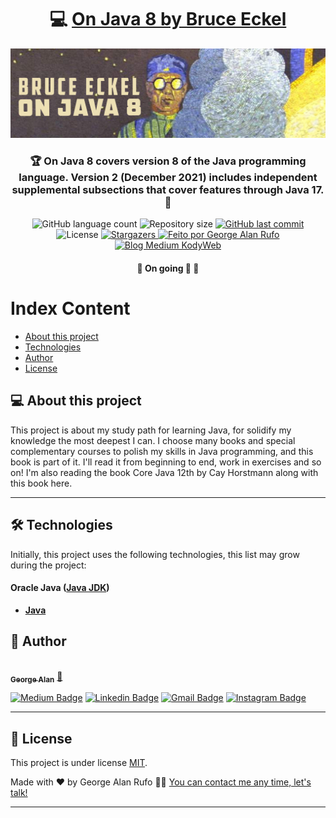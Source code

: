 

<h1 align="center">
     💻 <a href="https://www.onjava8.com/" alt="Bruce Eckel - On Java 8 Book Official Site" target="_blank"> On Java 8 by Bruce Eckel </a>
</h1>

![](https://raw.githubusercontent.com/georgealan/book-study-on-java-8-bruce-eckel/main/assets/OnJava8Banner.jpg)

<h3 align="center">
    🏆 On Java 8 covers version 8 of the Java programming language. Version 2 (December 2021) includes independent supplemental subsections that cover features through Java 17. 💚
</h3>

<p align="center">
  <img alt="GitHub language count" src="https://img.shields.io/github/languages/count/georgealan/book-study-on-java-8-bruce-eckel?color=%2304D361">

  <img alt="Repository size" src="https://img.shields.io/github/repo-size/georgealan/book-study-on-java-8-bruce-eckel">
  
  <a href="https://github.com/georgealan/book-study-on-java-8-bruce-eckel/commits/main">
    <img alt="GitHub last commit" src="https://img.shields.io/github/last-commit/georgealan/book-study-on-java-8-bruce-eckel">
  </a>
    
   <img alt="License" src="https://img.shields.io/badge/license-MIT-brightgreen">
   <a href="https://github.com/georgealan/book-study-on-java-8-bruce-eckel/stargazers">
    <img alt="Stargazers" src="https://img.shields.io/github/stars/georgealan/book-study-on-java-8-bruce-eckel?style=social">
  </a>

  <a href="https://kodyweb.com.br">
    <img alt="Feito por George Alan Rufo" src="https://img.shields.io/badge/feito%20por-George-%237519C1">
  </a>
  
  <a href="https://medium.com/kodyweb">
    <img alt="Blog Medium KodyWeb" src="https://img.shields.io/badge/Blog-KodyWeb-black?style=flat&logo=Medium">
  </a>
</p>

<h4 align="center">
	🚧   On going 🚀 🚧
</h4>

Index Content
=================
<!--ts-->
   * [About this project](#-about-this-project)
   * [Technologies](#-technologies)
   * [Author](#-author)
   * [License](#user-content--licença)
<!--te-->


## 💻 About this project

This project is about my study path for learning Java, for solidify my knowledge the most deepest I can. I choose many books and special complementary courses to polish my skills in Java programming, and this book is part of it. I'll read it from beginning to end, work in exercises and so on! I'm also reading the book Core Java 12th by Cay Horstmann along with this book here.

---

## 🛠 Technologies

Initially, this project uses the following technologies, this list may grow during the project:

#### **Oracle Java**  ([Java JDK](https://www.oracle.com/java/technologies/downloads/))

-   **[Java](https://react-icons.github.io/react-icons/)**


## 🦸 Author

<a href="https://blog.kodyweb.com.br/author/george/">
 <img style="border-radius: 50%;" src="https://avatars2.githubusercontent.com/u/37253093?s=400&u=4793c91ecbabc6342381bd7c411d323f14e59dce&v=4" width="100px;" alt=""/>
 <br />
 <sub><b>George Alan</b></sub></a> <a href="https://blog.rocketseat.com.br/author/thiago/" title="Rocketseat">🚀</a>
 <br />

[![Medium Badge](https://img.shields.io/badge/-KodyWeb-black?style=flat-square&labelColor=black&logo=medium&logoColor=white&link=https://medium.com/kodyweb)](https://medium.com/kodyweb) [![Linkedin Badge](https://img.shields.io/badge/-George-blue?style=flat-square&logo=Linkedin&logoColor=white&link=https://www.linkedin.com/in/george-alan-fullstack-developer/)](https://www.linkedin.com/in/george-alan-fullstack-developer/) 
[![Gmail Badge](https://img.shields.io/badge/-georgealan@gmail.com-c14438?style=flat-square&logo=Gmail&logoColor=white&link=mailto:georgealan@gmail.com)](mailto:georgealanrufo@gmail.com) [![Instagram Badge](https://img.shields.io/badge/-georgealan-a43b9d?style=flat-square&logo=Instagram&logoColor=white&link=https://www.instagram.com/georgealanrufo/)](https://www.instagram.com/georgealanrufo/)

---

## 📝 License

This project is under license [MIT](./LICENSE).

Made with ❤️ by George Alan Rufo 👋🏽 [You can contact me any time, let's talk!](https://www.linkedin.com/in/george-alan-fullstack-developer/)

---
